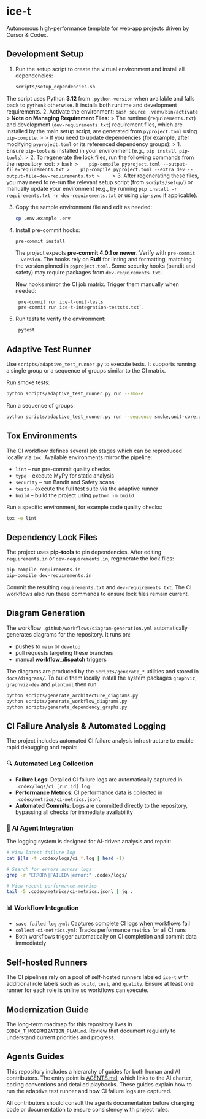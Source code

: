 # ice-t

Autonomous high-performance template for web‑app projects driven by Cursor & Codex.

## Development Setup

1. Run the setup script to create the virtual environment and install all
   dependencies:
   ```bash
   scripts/setup_dependencies.sh
   ```
The script uses Python **3.12** from `.python-version` when available and
    falls back to `python3` otherwise. It installs both runtime and development
    requirements.
2. Activate the environment:
    ```bash
    source .venv/bin/activate
    ```
    > **Note on Managing Requirement Files:**
    > The runtime (`requirements.txt`) and development (`dev-requirements.txt`) requirement files, which are installed by the main setup script, are generated from `pyproject.toml` using `pip-compile`.
    >
    > If you need to update dependencies (for example, after modifying `pyproject.toml` or its referenced dependency groups):
    > 1. Ensure `pip-tools` is installed in your environment (e.g., `pip install pip-tools`).
    > 2. To regenerate the lock files, run the following commands from the repository root:
    >    ```bash
    >    pip-compile pyproject.toml --output-file=requirements.txt
    >    pip-compile pyproject.toml --extra dev --output-file=dev-requirements.txt
    >    ```
    > 3. After regenerating these files, you may need to re-run the relevant setup script (from `scripts/setup/`) or manually update your environment (e.g., by running `pip install -r requirements.txt -r dev-requirements.txt` or using `pip-sync` if applicable).

3. Copy the sample environment file and edit as needed:
    ```bash
    cp .env.example .env
    ```
4. Install pre-commit hooks:
    ```bash
    pre-commit install
    ```
    The project expects **pre-commit 4.0.1 or newer**. Verify with `pre-commit --version`.
    The hooks rely on **Ruff** for linting and formatting, matching the version pinned in `pyproject.toml`.
    Some security hooks (bandit and safety) may require packages from
    `dev-requirements.txt`.

    New hooks mirror the CI job matrix. Trigger them manually when needed:

        pre-commit run ice-t-unit-tests
        pre-commit run ice-t-integration-teststs.txt`.

5. Run tests to verify the environment:
   ```bash
    pytest
    ```

## Adaptive Test Runner

Use `scripts/adaptive_test_runner.py` to execute tests. It supports running a
single group or a sequence of groups similar to the CI matrix.

Run smoke tests:

```bash
python scripts/adaptive_test_runner.py run --smoke
```

Run a sequence of groups:

```bash
python scripts/adaptive_test_runner.py run --sequence smoke,unit-core,unit-features
```

## Tox Environments

The CI workflow defines several job stages which can be reproduced locally via
`tox`. Available environments mirror the pipeline:

- `lint` – run pre-commit quality checks
- `type` – execute MyPy for static analysis
- `security` – run Bandit and Safety scans
- `tests` – execute the full test suite via the adaptive runner
- `build` – build the project using `python -m build`

Run a specific environment, for example code quality checks:

```bash
tox -e lint
```

## Dependency Lock Files

The project uses **pip-tools** to pin dependencies. After editing
`requirements.in` or `dev-requirements.in`, regenerate the lock files:

```bash
pip-compile requirements.in
pip-compile dev-requirements.in
```

Commit the resulting `requirements.txt` and `dev-requirements.txt`. The CI
workflows also run these commands to ensure lock files remain current.

## Diagram Generation

The workflow `.github/workflows/diagram-generation.yml` automatically
generates diagrams for the repository. It runs on:

- pushes to `main` or `develop`
- pull requests targeting these branches
- manual **workflow_dispatch** triggers

The diagrams are produced by the `scripts/generate_*` utilities and
stored in `docs/diagrams/`. To build them locally install the system
packages `graphviz`, `graphviz-dev` and `plantuml` then run:

```bash
python scripts/generate_architecture_diagrams.py
python scripts/generate_workflow_diagrams.py
python scripts/generate_dependency_graphs.py
```


## CI Failure Analysis & Automated Logging

The project includes automated CI failure analysis infrastructure to enable rapid debugging and repair:

### 🔍 **Automated Log Collection**
- **Failure Logs**: Detailed CI failure logs are automatically captured in `.codex/logs/ci_[run_id].log`
- **Performance Metrics**: CI performance data is collected in `.codex/metrics/ci-metrics.jsonl`
- **Automated Commits**: Logs are committed directly to the repository, bypassing all checks for immediate availability

### 🤖 **AI Agent Integration**
The logging system is designed for AI-driven analysis and repair:

```bash
# View latest failure log
cat $(ls -t .codex/logs/ci_*.log | head -1)

# Search for errors across logs
grep -r "ERROR\|FAILED\|error:" .codex/logs/

# View recent performance metrics
tail -5 .codex/metrics/ci-metrics.jsonl | jq .
```

### 📊 **Workflow Integration**
- `save-failed-log.yml`: Captures complete CI logs when workflows fail
- `collect-ci-metrics.yml`: Tracks performance metrics for all CI runs
- Both workflows trigger automatically on CI completion and commit data immediately

## Self-hosted Runners

The CI pipelines rely on a pool of self-hosted runners labeled `ice-t` with additional role labels such as `build`, `test`, and `quality`. Ensure at least one runner for each role is online so workflows can execute.

## Modernization Guide

The long-term roadmap for this repository lives in `CODEX_T_MODERNIZATION_PLAN.md`.
Review that document regularly to understand current priorities and progress.

## Agents Guides

This repository includes a hierarchy of guides for both human and AI contributors.
The entry point is [AGENTS.md](AGENTS.md), which links to the AI charter,
coding conventions and detailed playbooks. These guides explain how to run the
adaptive test runner and how CI failure logs are captured.

All contributors should consult the agents documentation before changing code or
documentation to ensure consistency with project rules.

